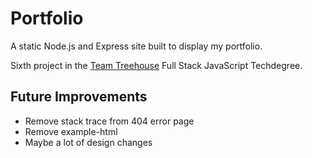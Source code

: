 # Portfolio
A static Node.js and Express site built to display my portfolio.

Sixth project in the [Team Treehouse](http://referrals.trhou.se/clarkwinters) Full Stack JavaScript Techdegree.

## Future Improvements
- Remove stack trace from 404 error page
- Remove example-html
- Maybe a lot of design changes